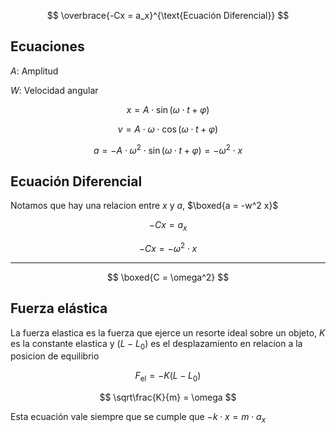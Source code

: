 $$
\overbrace{-Cx = a_x}^{\text{Ecuación Diferencial}}
$$

## Ecuaciones

$A$: Amplitud

$W$: Velocidad angular

$$
x = A\cdot\sin(\omega\cdot t + \varphi)
$$

$$
v = A\cdot\omega\cdot\cos(\omega\cdot t+\varphi)
$$

$$
a = -A\cdot\omega^2\cdot\sin(\omega\cdot t+\varphi) = -\omega^2\cdot x
$$

## Ecuación Diferencial

Notamos que hay una relacion entre $x$ y $a$, $\boxed{a = -w^2 x}$

$$
-Cx = a_x
$$

$$
-Cx = -\omega^2\cdot x
$$

---

$$
\boxed{C = \omega^2}
$$

## Fuerza elástica

La fuerza elastica es la fuerza que ejerce un resorte ideal sobre un objeto, $K$ es la constante elastica y $(L-L_0)$ es el desplazamiento en relacion a la posicion de equilibrio

$$
F_{\text{el}} = -K(L-L_0)
$$

$$
\sqrt\frac{K}{m} = \omega
$$

Esta ecuación vale siempre que se cumple que $-k\cdot x = m \cdot a_x$
